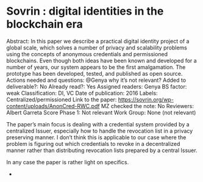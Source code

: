 # Sovrin : digital identities in the blockchain era

Abstract: In this paper we describe a practical digital identity project of a global scale, which solves a number of privacy and scalability problems using the concepts of anonymous credentials and permissioned blockchains. Even though both ideas have been known and developed for a number of years, our system appears to be the first amalgamation. The prototype has been developed, tested, and published as open source.
Actions needed and questions: @Genya why it’s not relevant?
Added to deliverable?: No
Already read?: Yes
Assigned readers: Genya
BS factor: weak
Classification: DI, VC
Date of publication: 2016
Labels: Centralized/permissioned
Link to the paper: https://sovrin.org/wp-content/uploads/AnonCred-RWC.pdf
MZ checked the note: No
Reviewers: Albert Garreta
Score Phase 1: Not relevant
Work Group: None (not relevant)

The paper’s main focus is dealing with a credential system provided by a centralized Issuer, especially how to handle the revocation list in a privacy preserving manner.  I don’t think this is applicable to our case where the problem is figuring out which credentials to revoke in a decentralized manner rather than distributing revocation lists prepared by a central Issuer.

In any case the paper is rather light on specifics.

-